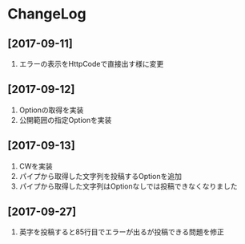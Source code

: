 # ChangeLog
## [2017-09-11]
1. エラーの表示をHttpCodeで直接出す様に変更
## [2017-09-12]
1. Optionの取得を実装
2. 公開範囲の指定Optionを実装
## [2017-09-13]
1. CWを実装
2. パイプから取得した文字列を投稿するOptionを追加
3. パイプから取得した文字列はOptionなしでは投稿できなくなりました
## [2017-09-27]
1. 英字を投稿すると85行目でエラーが出るが投稿できる問題を修正
